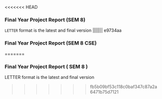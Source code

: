 <<<<<<< HEAD
### Final Year Project Report (SEM 8)
`LETTER` format is the latest and final version
||||||| e9734aa
### Final Year Project Report (SEM 8 CSE)
=======
### Final Year Project Report ( SEM 8 )
LETTER format is the latest and final version 
>>>>>>> fb5b09bf53c118c0baf347c87a2a6471b75d7121
